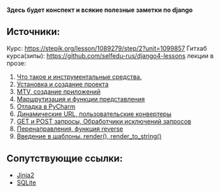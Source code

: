 #### Здесь будет конспект и всякие полезные заметки по django
## Источники:
Курс: https://stepik.org/lesson/1089279/step/2?unit=1099857
Гитхаб курса(зипы): https://github.com/selfedu-rus/django4-lessons
лекции в прозе:
1. [Что такое и инструментальные средства.](https://proproprogs.ru/django4/django4-django-chto-eto-takoe-instrumentalnye-sredstva)
2. [Установка и создание проекта](https://proproprogs.ru/django4/django4-ustanovka-django-sozdanie-proekta)
3. [MTV, создание приложений](https://proproprogs.ru/django4/django4-model-mtv-dobavlenie-pervogo-prilozheniya)
4. [Маршрутизация и функции представления](https://proproprogs.ru/django4/django4-marshrutizaciya-i-funkcii-predstavleniya)
5. [Отладка в PyCharm](https://proproprogs.ru/django4/django4-otladka-proekta-django-v-pycharm)
6. [Динамические URL, пользовательские конвертеры](https://proproprogs.ru/django4/django4-dinamicheskie-url-polzovatelskie-konvertery)
7. [GET и POST запросы, Обработчики исключений запросов](https://proproprogs.ru/django4/django4-get-i-post-zaprosy-obrabotchiki-isklyucheniy-zaprosov)
8. [Перенаправления, функция reverse](https://proproprogs.ru/django4/django4-perenapravleniya-redirect-funkciya-reverse)
9. [Введение в шаблоны. render(), render_to_string()](https://proproprogs.ru/django4/django4-shablony-nachalo-funkcii-render-i-render-to-string)

## Сопутствующие ссылки:
- [Jinja2](https://www.youtube.com/playlist?list=PLA0M1Bcd0w8wfmtElObQrBbZjY6XeA06U)
- [SQLite](https://www.youtube.com/playlist?list=PLA0M1Bcd0w8x4Inr5oYttMK6J47vxgv6J)
